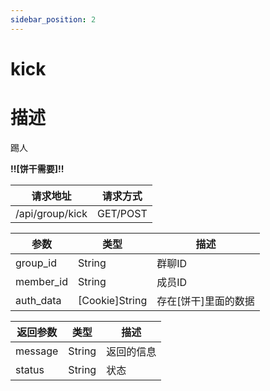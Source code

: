 ```yaml
---
sidebar_position: 2
---
```

# kick
# 描述
踢人

**!!\[饼干需要\]!!**

| 请求地址 | 请求方式 |
| --- | --- |
| /api/group/kick | GET/POST |


|参数|类型|描述|
|---|---|---|
|group_id|String|群聊ID|
|member_id|String|成员ID|
|auth_data|\[Cookie\]String|存在\[饼干\]里面的数据|

|返回参数|类型|描述|
|---|---|---|
|message|String|返回的信息|
|status|String|状态|

